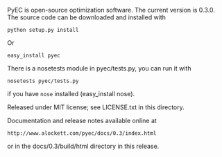 PyEC is open-source optimization software. The current version is 0.3.0. The source code can be downloaded and installed with

    python setup.py install

Or

    easy_install pyec

There is a nosetests module in pyec/tests.py, you can run it with

    nosetests pyec/tests.py

if you have `nose` installed (easy_install nose).

Released under MIT license; see LICENSE.txt in this directory.

Documentation and release notes available online at 

    http://www.alockett.com/pyec/docs/0.3/index.html

or in the docs/0.3/build/html directory in this release.

